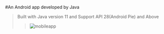#An Android app developed by Java
>Built with Java version 11 and Support API 28(Android Pie) and Above
>>![mobileapp](https://github.com/KOTTAGENVH/Innova/assets/87430226/ede69282-000d-4865-a65a-d1c013853e6a)
